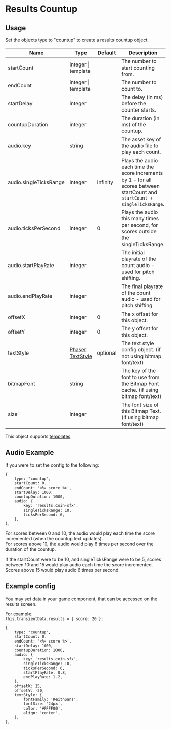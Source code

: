 # Results Countup

## Usage

Set the objects type to "countup" to create a results countup object.

| Name | Type | Default | Description |
|------|------|----------|-------------|
| startCount | integer \| template | | The number to start counting from. |
| endCount | integer \| template | | The number to count to. |
| startDelay | integer | | The delay (in ms) before the counter starts. |
| countupDuration | integer | | The duration (in ms) of the countup. |
| audio.key | string | | The asset key of the audio file to play each count. |
| audio.singleTicksRange | integer | Infinity | Plays the audio each time the score increments by 1 - for all scores between startCount and `startCount + singleTicksRange`. |
| audio.ticksPerSecond | integer | 0 | Plays the audio this many times per second, for scores outside the singleTicksRange. |
| audio.startPlayRate | integer | | The initial playrate of the count audio - used for pitch shifting. |
| audio.endPlayRate | integer | | The final playrate of the count audio - used for pitch shifting. |
| offsetX | integer | 0 | The x offset for this object. |
| offsetY | integer | 0 | The y offset for this object. |
| textStyle | [Phaser TextStyle](https://photonstorm.github.io/phaser3-docs/Phaser.Types.GameObjects.Text.html#.TextStyle) | optional | The text style config object. (if not using bitmap font/text) |
| bitmapFont | string | | The key of the font to use from the Bitmap Font cache. (if using bitmap font/text) |
| size | integer | | The font size of this Bitmap Text. (if using bitmap font/text) |

This object supports [templates](https://lodash.com/docs/4.17.15#template).

## Audio Example

If you were to set the config to the following:
```
{
    type: 'countup',
    startCount: 0,
    endCount: '<%= score %>',
    startDelay: 1000,
    countupDuration: 1000,
    audio: {
        key: 'results.coin-sfx',
        singleTicksRange: 10,
        ticksPerSecond: 6,
    },
},
```

For scores between 0 and 10, the audio would play each time the score incremented (when the countup text updates).  
For scores above 10, the audio would play 6 times per second over the duration of the countup.

If the startCount were to be 10, and singleTicksRange were to be 5,  scores between 10 and 15 would play audio each time the score incremented. Scores above 15 would play audio 6 times per second.

## Example config

You may set data in your game component, that can be accessed on the results screen.  

For example:  
`this.transientData.results = { score: 20 };`

```json5
{
    type: 'countup',
    startCount: 0,
    endCount: '<%= score %>',
    startDelay: 1000,
    countupDuration: 1000,
    audio: {
        key: 'results.coin-sfx',
        singleTicksRange: 10,
        ticksPerSecond: 6,
        startPlayRate: 0.8,
        endPlayRate: 1.2,
    },
    offsetX: 15,
    offsetY: -20,
    textStyle: {
        fontFamily: 'ReithSans',
        fontSize: '24px',
        color: '#FFFF00',
        align: 'center',
    },
},
```